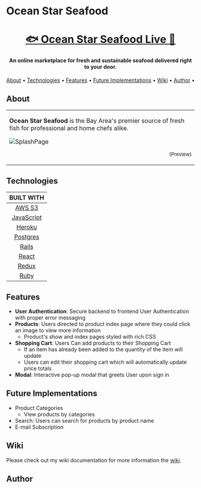 # Ocean Star Seafood

<h1 align="center">
  <a href="https://oceanstar.herokuapp.com/#/">🐟 Ocean Star Seafood Live 🦀</a> 
</h1>
  
<h4 align="center">An online marketplace for fresh and sustainable seafood delivered right to your door.</h4>

<p align="center">
  <a href="#about">About</a> •
  <a href="#technologies">Technologies</a> •
  <a href="#features">Features</a> •
  <a href="#future">Future Implementations</a> •
  <a href="#wiki">Wiki</a> •
  <a href="#author">Author</a> •
</p>


## About

<table>
<tr>
<td>
   
**Ocean Star Seafood** is the Bay Area's premier source of fresh fish for professional and home chefs alike. 
<br>

![SplashPage](https://oceanstar-seed.s3-us-west-1.amazonaws.com/product.png)
<p align="right">
<sub>(Preview)</sub>
</p>
       
</td>
</tr> 
</table>

## Technologies 

| BUILT WITH |
|:----------:|
|   [AWS S3](https://aws.amazon.com/s3/ "Amazon AWS")   |
| [JavaScript](https://developer.mozilla.org/en-US/docs/Web/JavaScript "JavaScript") |
|   [Heroku](https://www.heroku.com/ "Heroku")   |
|  [Postgres](https://www.postgresql.org/ "Postgres")  |
|    [Rails](https://rubyonrails.org/ "Rails")   |
|    [React](https://reactjs.org/ "React")   |
|    [Redux](https://redux.js.org/ "Redux")   |
|    [Ruby](https://www.ruby-lang.org/en/ "Ruby")    |

## Features

* **User Authentication**: Secure backend to frontend User Authentication with proper error messaging
* **Products**: Users directed to product index page where they could click an image to view more information   
  * Product's show and index pages styled with rich CSS
* **Shopping Cart**: Users Can add products to their Shopping Cart
  * If an item has already been added to the quantity of the item will update
  * Users can edit their shopping cart which will automatically update price totals 
* **Modal**: Interactive pop-up modal that greets User upon sign in 


## Future Implementations
* Product Categories
  * View products by categories
* Search: Users can search for products by product name 
* E-mail Subscription

## Wiki
  Please check out my wiki documentation for more information the [wiki](https://github.com/bbowen1036/OceanStar/wiki).
  
## Author
